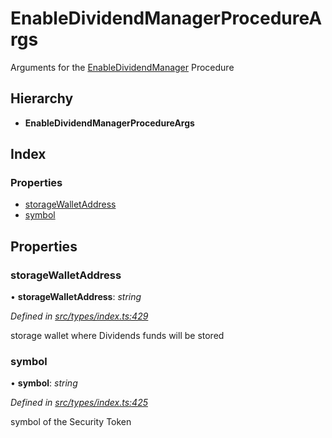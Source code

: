 # EnableDividendManagerProcedureArgs

Arguments for the [EnableDividendManager]() Procedure

## Hierarchy

* **EnableDividendManagerProcedureArgs**

## Index

### Properties

* [storageWalletAddress]()
* [symbol]()

## Properties

### storageWalletAddress

• **storageWalletAddress**: _string_

_Defined in_ [_src/types/index.ts:429_](https://github.com/PolymathNetwork/polymath-sdk/blob/550676f/src/types/index.ts#L429)

storage wallet where Dividends funds will be stored

### symbol

• **symbol**: _string_

_Defined in_ [_src/types/index.ts:425_](https://github.com/PolymathNetwork/polymath-sdk/blob/550676f/src/types/index.ts#L425)

symbol of the Security Token

